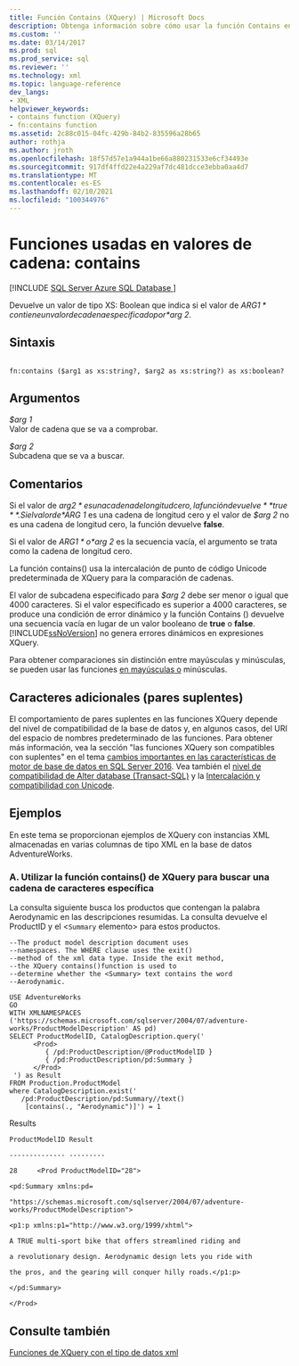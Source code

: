 ```yaml
---
title: Función Contains (XQuery) | Microsoft Docs
description: Obtenga información sobre cómo usar la función Contains en una expresión XQuery para determinar si un valor de cadena especificado contiene el valor de subcadena especificado.
ms.custom: ''
ms.date: 03/14/2017
ms.prod: sql
ms.prod_service: sql
ms.reviewer: ''
ms.technology: xml
ms.topic: language-reference
dev_langs:
- XML
helpviewer_keywords:
- contains function (XQuery)
- fn:contains function
ms.assetid: 2c88c015-04fc-429b-84b2-835596a28b65
author: rothja
ms.author: jroth
ms.openlocfilehash: 18f57d57e1a944a1be66a880231533e6cf34493e
ms.sourcegitcommit: 917df4ffd22e4a229af7dc481dcce3ebba0aa4d7
ms.translationtype: MT
ms.contentlocale: es-ES
ms.lasthandoff: 02/10/2021
ms.locfileid: "100344976"
---
```

# <a name="functions-on-string-values---contains"></a>Funciones usadas en valores de cadena: contains
[!INCLUDE [SQL Server Azure SQL Database ](../includes/applies-to-version/sqlserver.md)]

  Devuelve un valor de tipo XS: Boolean que indica si el valor de *$ARG 1* contiene un valor de cadena especificado por *$arg 2*.  
  
## <a name="syntax"></a>Sintaxis  
  
```  
  
fn:contains ($arg1 as xs:string?, $arg2 as xs:string?) as xs:boolean?  
```  
  
## <a name="arguments"></a>Argumentos  
 *$arg 1*  
 Valor de cadena que se va a comprobar.  
  
 *$arg 2*  
 Subcadena que se va a buscar.  
  
## <a name="remarks"></a>Comentarios  
 Si el valor de *$arg 2* es una cadena de longitud cero, la función devuelve **true**. Si el valor de *$ARG 1* es una cadena de longitud cero y el valor de *$arg 2* no es una cadena de longitud cero, la función devuelve **false**.  
  
 Si el valor de *$ARG 1* o *$arg 2* es la secuencia vacía, el argumento se trata como la cadena de longitud cero.  
  
 La función contains() usa la intercalación de punto de código Unicode predeterminada de XQuery para la comparación de cadenas.  
  
 El valor de subcadena especificado para *$arg 2* debe ser menor o igual que 4000 caracteres. Si el valor especificado es superior a 4000 caracteres, se produce una condición de error dinámico y la función Contains () devuelve una secuencia vacía en lugar de un valor booleano de **true** o **false**. [!INCLUDE[ssNoVersion](../includes/ssnoversion-md.md)] no genera errores dinámicos en expresiones XQuery.  
  
 Para obtener comparaciones sin distinción entre mayúsculas y minúsculas, se pueden usar las funciones [en mayúsculas o](../xquery/functions-on-string-values-upper-case.md) minúsculas.  
  
## <a name="supplementary-characters-surrogate-pairs"></a>Caracteres adicionales (pares suplentes)  
 El comportamiento de pares suplentes en las funciones XQuery depende del nivel de compatibilidad de la base de datos y, en algunos casos, del URI del espacio de nombres predeterminado de las funciones. Para obtener más información, vea la sección "las funciones XQuery son compatibles con suplentes" en el tema [cambios importantes en las características de motor de base de datos en SQL Server 2016](../database-engine/breaking-changes-to-database-engine-features-in-sql-server-2016.md). Vea también el [nivel de compatibilidad de Alter database &#40;Transact-SQL&#41;](../t-sql/statements/alter-database-transact-sql-compatibility-level.md) y la [Intercalación y compatibilidad con Unicode](../relational-databases/collations/collation-and-unicode-support.md).  
  
## <a name="examples"></a>Ejemplos  
 En este tema se proporcionan ejemplos de XQuery con instancias XML almacenadas en varias columnas de tipo XML en la base de datos AdventureWorks.  
  
### <a name="a-using-the-contains-xquery-function-to-search-for-a-specific-character-string"></a>A. Utilizar la función contains() de XQuery para buscar una cadena de caracteres específica  
 La consulta siguiente busca los productos que contengan la palabra Aerodynamic en las descripciones resumidas. La consulta devuelve el ProductID y el <`Summary` elemento> para estos productos.  
  
```  
--The product model description document uses  
--namespaces. The WHERE clause uses the exit()  
--method of the xml data type. Inside the exit method,  
--the XQuery contains()function is used to  
--determine whether the <Summary> text contains the word  
--Aerodynamic.   
  
USE AdventureWorks  
GO  
WITH XMLNAMESPACES ('https://schemas.microsoft.com/sqlserver/2004/07/adventure-works/ProductModelDescription' AS pd)  
SELECT ProductModelID, CatalogDescription.query('  
      <Prod>  
         { /pd:ProductDescription/@ProductModelID }  
         { /pd:ProductDescription/pd:Summary }  
      </Prod>  
 ') as Result  
FROM Production.ProductModel  
where CatalogDescription.exist('  
   /pd:ProductDescription/pd:Summary//text()  
    [contains(., "Aerodynamic")]') = 1  
```  
  
 Results  
  
 `ProductModelID Result`  
  
 `-------------- ---------`  
  
 `28     <Prod ProductModelID="28">`  
  
 `<pd:Summary xmlns:pd=`  
  
 `"https://schemas.microsoft.com/sqlserver/2004/07/adventure-works/ProductModelDescription">`  
  
 `<p1:p xmlns:p1="http://www.w3.org/1999/xhtml">`  
  
 `A TRUE multi-sport bike that offers streamlined riding and`  
  
 `a revolutionary design. Aerodynamic design lets you ride with`  
  
 `the pros, and the gearing will conquer hilly roads.</p1:p>`  
  
 `</pd:Summary>`  
  
 `</Prod>`  
  
## <a name="see-also"></a>Consulte también  
 [Funciones de XQuery con el tipo de datos xml](../xquery/xquery-functions-against-the-xml-data-type.md)  
  
  
